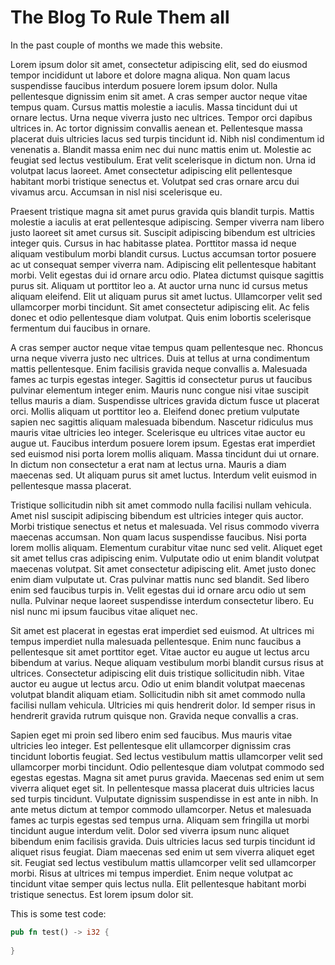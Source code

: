 # The Blog To Rule Them all

In the past couple of months we made this website.

Lorem ipsum dolor sit amet, consectetur adipiscing elit, sed do eiusmod tempor incididunt ut labore et dolore magna aliqua. Non quam lacus suspendisse faucibus interdum posuere lorem ipsum dolor. Nulla pellentesque dignissim enim sit amet. A cras semper auctor neque vitae tempus quam. Cursus mattis molestie a iaculis. Massa tincidunt dui ut ornare lectus. Urna neque viverra justo nec ultrices. Tempor orci dapibus ultrices in. Ac tortor dignissim convallis aenean et. Pellentesque massa placerat duis ultricies lacus sed turpis tincidunt id. Nibh nisl condimentum id venenatis a. Blandit massa enim nec dui nunc mattis enim ut. Molestie ac feugiat sed lectus vestibulum. Erat velit scelerisque in dictum non. Urna id volutpat lacus laoreet. Amet consectetur adipiscing elit pellentesque habitant morbi tristique senectus et. Volutpat sed cras ornare arcu dui vivamus arcu. Accumsan in nisl nisi scelerisque eu.

Praesent tristique magna sit amet purus gravida quis blandit turpis. Mattis molestie a iaculis at erat pellentesque adipiscing. Semper viverra nam libero justo laoreet sit amet cursus sit. Suscipit adipiscing bibendum est ultricies integer quis. Cursus in hac habitasse platea. Porttitor massa id neque aliquam vestibulum morbi blandit cursus. Luctus accumsan tortor posuere ac ut consequat semper viverra nam. Adipiscing elit pellentesque habitant morbi. Velit egestas dui id ornare arcu odio. Platea dictumst quisque sagittis purus sit. Aliquam ut porttitor leo a. At auctor urna nunc id cursus metus aliquam eleifend. Elit ut aliquam purus sit amet luctus. Ullamcorper velit sed ullamcorper morbi tincidunt. Sit amet consectetur adipiscing elit. Ac felis donec et odio pellentesque diam volutpat. Quis enim lobortis scelerisque fermentum dui faucibus in ornare.

A cras semper auctor neque vitae tempus quam pellentesque nec. Rhoncus urna neque viverra justo nec ultrices. Duis at tellus at urna condimentum mattis pellentesque. Enim facilisis gravida neque convallis a. Malesuada fames ac turpis egestas integer. Sagittis id consectetur purus ut faucibus pulvinar elementum integer enim. Mauris nunc congue nisi vitae suscipit tellus mauris a diam. Suspendisse ultrices gravida dictum fusce ut placerat orci. Mollis aliquam ut porttitor leo a. Eleifend donec pretium vulputate sapien nec sagittis aliquam malesuada bibendum. Nascetur ridiculus mus mauris vitae ultricies leo integer. Scelerisque eu ultrices vitae auctor eu augue ut. Faucibus interdum posuere lorem ipsum. Egestas erat imperdiet sed euismod nisi porta lorem mollis aliquam. Massa tincidunt dui ut ornare. In dictum non consectetur a erat nam at lectus urna. Mauris a diam maecenas sed. Ut aliquam purus sit amet luctus. Interdum velit euismod in pellentesque massa placerat.

Tristique sollicitudin nibh sit amet commodo nulla facilisi nullam vehicula. Amet nisl suscipit adipiscing bibendum est ultricies integer quis auctor. Morbi tristique senectus et netus et malesuada. Vel risus commodo viverra maecenas accumsan. Non quam lacus suspendisse faucibus. Nisi porta lorem mollis aliquam. Elementum curabitur vitae nunc sed velit. Aliquet eget sit amet tellus cras adipiscing enim. Vulputate odio ut enim blandit volutpat maecenas volutpat. Sit amet consectetur adipiscing elit. Amet justo donec enim diam vulputate ut. Cras pulvinar mattis nunc sed blandit. Sed libero enim sed faucibus turpis in. Velit egestas dui id ornare arcu odio ut sem nulla. Pulvinar neque laoreet suspendisse interdum consectetur libero. Eu nisl nunc mi ipsum faucibus vitae aliquet nec.

Sit amet est placerat in egestas erat imperdiet sed euismod. At ultrices mi tempus imperdiet nulla malesuada pellentesque. Enim nunc faucibus a pellentesque sit amet porttitor eget. Vitae auctor eu augue ut lectus arcu bibendum at varius. Neque aliquam vestibulum morbi blandit cursus risus at ultrices. Consectetur adipiscing elit duis tristique sollicitudin nibh. Vitae auctor eu augue ut lectus arcu. Odio ut enim blandit volutpat maecenas volutpat blandit aliquam etiam. Sollicitudin nibh sit amet commodo nulla facilisi nullam vehicula. Ultricies mi quis hendrerit dolor. Id semper risus in hendrerit gravida rutrum quisque non. Gravida neque convallis a cras.

Sapien eget mi proin sed libero enim sed faucibus. Mus mauris vitae ultricies leo integer. Est pellentesque elit ullamcorper dignissim cras tincidunt lobortis feugiat. Sed lectus vestibulum mattis ullamcorper velit sed ullamcorper morbi tincidunt. Odio pellentesque diam volutpat commodo sed egestas egestas. Magna sit amet purus gravida. Maecenas sed enim ut sem viverra aliquet eget sit. In pellentesque massa placerat duis ultricies lacus sed turpis tincidunt. Vulputate dignissim suspendisse in est ante in nibh. In ante metus dictum at tempor commodo ullamcorper. Netus et malesuada fames ac turpis egestas sed tempus urna. Aliquam sem fringilla ut morbi tincidunt augue interdum velit. Dolor sed viverra ipsum nunc aliquet bibendum enim facilisis gravida. Duis ultricies lacus sed turpis tincidunt id aliquet risus feugiat. Diam maecenas sed enim ut sem viverra aliquet eget sit. Feugiat sed lectus vestibulum mattis ullamcorper velit sed ullamcorper morbi. Risus at ultrices mi tempus imperdiet. Enim neque volutpat ac tincidunt vitae semper quis lectus nulla. Elit pellentesque habitant morbi tristique senectus. Est lorem ipsum dolor sit.


This is some test code: 

```rust
pub fn test() -> i32 {
    
}
```